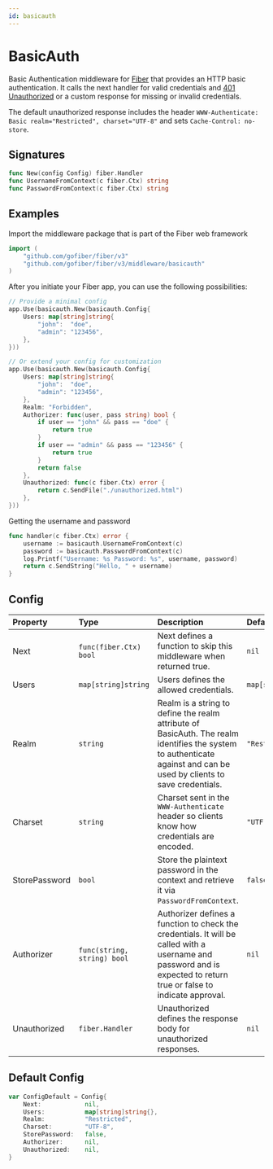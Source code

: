 ```yaml
---
id: basicauth
---
```


# BasicAuth

Basic Authentication middleware for [Fiber](https://github.com/gofiber/fiber) that provides an HTTP basic authentication. It calls the next handler for valid credentials and [401 Unauthorized](https://developer.mozilla.org/en-US/docs/Web/HTTP/Status/401) or a custom response for missing or invalid credentials.

The default unauthorized response includes the header `WWW-Authenticate: Basic realm="Restricted", charset="UTF-8"` and sets `Cache-Control: no-store`.

## Signatures

```go
func New(config Config) fiber.Handler
func UsernameFromContext(c fiber.Ctx) string
func PasswordFromContext(c fiber.Ctx) string
```

## Examples

Import the middleware package that is part of the Fiber web framework

```go
import (
    "github.com/gofiber/fiber/v3"
    "github.com/gofiber/fiber/v3/middleware/basicauth"
)
```

After you initiate your Fiber app, you can use the following possibilities:

```go
// Provide a minimal config
app.Use(basicauth.New(basicauth.Config{
    Users: map[string]string{
        "john":  "doe",
        "admin": "123456",
    },
}))

// Or extend your config for customization
app.Use(basicauth.New(basicauth.Config{
    Users: map[string]string{
        "john":  "doe",
        "admin": "123456",
    },
    Realm: "Forbidden",
    Authorizer: func(user, pass string) bool {
        if user == "john" && pass == "doe" {
            return true
        }
        if user == "admin" && pass == "123456" {
            return true
        }
        return false
    },
    Unauthorized: func(c fiber.Ctx) error {
        return c.SendFile("./unauthorized.html")
    },
}))
```

Getting the username and password

```go
func handler(c fiber.Ctx) error {
    username := basicauth.UsernameFromContext(c)
    password := basicauth.PasswordFromContext(c)
    log.Printf("Username: %s Password: %s", username, password)
    return c.SendString("Hello, " + username)
}
```

## Config

| Property        | Type                        | Description                                                                                                                                                           | Default               |
|:----------------|:----------------------------|:----------------------------------------------------------------------------------------------------------------------------------------------------------------------|:----------------------|
| Next            | `func(fiber.Ctx) bool`     | Next defines a function to skip this middleware when returned true.                                                                                                   | `nil`                 |
| Users           | `map[string]string`         | Users defines the allowed credentials.                                                                                                                                | `map[string]string{}` |
| Realm           | `string`                    | Realm is a string to define the realm attribute of BasicAuth. The realm identifies the system to authenticate against and can be used by clients to save credentials. | `"Restricted"`        |
| Charset         | `string`                    | Charset sent in the `WWW-Authenticate` header so clients know how credentials are encoded. | `"UTF-8"`
| StorePassword   | `bool`                      | Store the plaintext password in the context and retrieve it via `PasswordFromContext`. | `false`
| Authorizer      | `func(string, string) bool` | Authorizer defines a function to check the credentials. It will be called with a username and password and is expected to return true or false to indicate approval.  | `nil`                 |
| Unauthorized    | `fiber.Handler`             | Unauthorized defines the response body for unauthorized responses.                                                                                                    | `nil`                 |

## Default Config

```go
var ConfigDefault = Config{
    Next:            nil,
    Users:           map[string]string{},
    Realm:           "Restricted",
    Charset:         "UTF-8",
    StorePassword:   false,
    Authorizer:      nil,
    Unauthorized:    nil,
}
```
